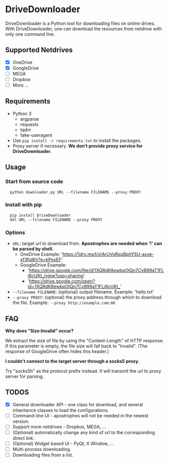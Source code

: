 # DriveDownloader

DriveDownloader is a Python tool for downloading files on online drives. With DriveDownloader, one can download the resources from netdrive with only one command line. 

## Supported Netdrives

 - [x] OneDrive
 - [x] GoogleDrive
 - [ ] MEGA
 - [ ] Dropbox
 - [ ] More ...

## Requirements

  - Python 3
    - argparse
    - requests
    - tqdm
    - fake-useragent
  - Use `pip install -r requirements.txt` to install the packages.
  - Proxy server if necessary. **We don't provide proxy service for DriveDownloader.**
 
## Usage

### Start from source code

```
  python downloader.py URL --filename FILENAME --proxy PROXY
```

### Install with pip
```
  pip install DriveDownloader
  ddl URL --filename FILENAME --proxy PROXY
```

### Options

 - `URL`: target url to download from. **Apostrophes are needed when '!' can be parsed by shell.**
    - OneDrive Example: '<https://1drv.ms/t/s!ArUVoRxpBphY5U-axxe-xf3fidKh?e=kPexEF>'
    - GoogleDrive Example: 
      - '<https://drive.google.com/file/d/1XQRdK8ewbpOlQn7CvB99aT1FLi6cUKt_/view?usp=sharing>'
      - '<https://drive.google.com/open?id=1XQRdK8ewbpOlQn7CvB99aT1FLi6cUKt_>'
 - `--filename FILENAME`: (optional) output filename. Example: 'hello.txt'
 - `--proxy PROXY`: (optional) the proxy address through which to download the file. Example: `--proxy http://example.com:80`

## FAQ

**Why does "Size:Invalid" occur?**

We extract the size of file by using the "Content-Length" of HTTP response. If this parameter is empty, the file size will fall back to "Invalid". (The response of GoogleDrive often hides this header.)

**I couldn't connect to the target server through a socks5 proxy.**

Try "socks5h" as the protocol prefix instead. It will transmit the url to proxy server for parsing.

## TODOS

 - [x] General downloader API - one class for download, and several inheritance classes to load the configurations.
 - [ ] Command-line UI - apostrophes will not be needed in the newest version.
 - [ ] Support more netdrives - Dropbox, MEGA, ...
 - [ ] (Optional) automatically change any kind of url to the corresponding direct link.
 - [ ] (Optional) Widget based UI - PyQt, X Window, ...
 - [ ] Multi-process downloading.
 - [ ] Downloading files from a list.